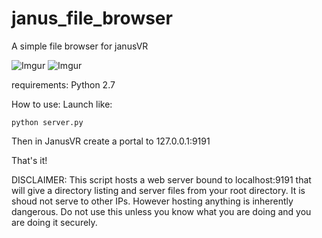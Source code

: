 janus_file_browser
==================

A simple file browser for janusVR

![Imgur](http://i.imgur.com/NPbr2Sl.png)
![Imgur](http://i.imgur.com/79ZHxHJ)

requirements:
Python 2.7

How to use:
Launch like:

    python server.py

Then in JanusVR create a portal to 127.0.0.1:9191

That's it!

DISCLAIMER:
This script hosts a web server bound to localhost:9191 that will give a directory listing 
and server files from your root directory. It is shoud not serve to other IPs.
However hosting anything is inherently dangerous. Do not use
this unless you know what you are doing and you are doing it securely.
